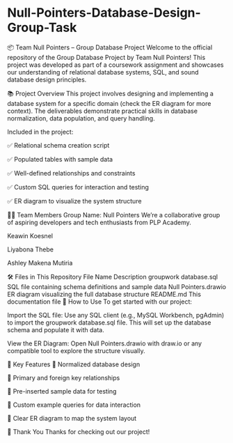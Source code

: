 # Null-Pointers-Database-Design-Group-Task

📦 Team Null Pointers – Group Database Project
Welcome to the official repository of the Group Database Project by Team Null Pointers!
This project was developed as part of a coursework assignment and showcases our understanding of relational database systems, SQL, and sound database design principles.

📚 Project Overview
This project involves designing and implementing a database system for a specific domain (check the ER diagram for more context). The deliverables demonstrate practical skills in database normalization, data population, and query handling.

Included in the project:

✅ Relational schema creation script

✅ Populated tables with sample data

✅ Well-defined relationships and constraints

✅ Custom SQL queries for interaction and testing

✅ ER diagram to visualize the system structure

👨‍💻 Team Members
Group Name: Null Pointers
We’re a collaborative group of aspiring developers and tech enthusiasts from PLP Academy.

Keawin Koesnel

Liyabona Thebe

Ashley Makena Mutiria

🛠️ Files in This Repository
File Name	Description
groupwork database.sql	SQL file containing schema definitions and sample data
Null Pointers.drawio	ER diagram visualizing the full database structure
README.md	This documentation file
🔧 How to Use
To get started with our project:

Import the SQL file:
Use any SQL client (e.g., MySQL Workbench, pgAdmin) to import the groupwork database.sql file. This will set up the database schema and populate it with data.

View the ER Diagram:
Open Null Pointers.drawio with draw.io or any compatible tool to explore the structure visually.

📌 Key Features
📘 Normalized database design

🔑 Primary and foreign key relationships

🧪 Pre-inserted sample data for testing

🧠 Custom example queries for data interaction

🧩 Clear ER diagram to map the system layout




🙏 Thank You
Thanks for checking out our project!
